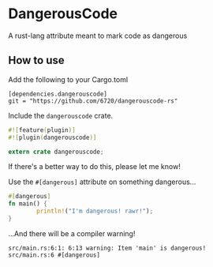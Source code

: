 DangerousCode
=============

A rust-lang attribute meant to mark code as dangerous

How to use
----------
Add the following to your Cargo.toml
```
[dependencies.dangerouscode]
git = "https://github.com/6720/dangerouscode-rs"
```
Include the `dangerouscode` crate.
```rust
#![feature(plugin)]
#![plugin(dangerouscode)]

extern crate dangerouscode;
```
If there's a better way to do this, please let me know!

Use the `#[dangerous]` attribute on something dangerous... 
```rust
#[dangerous]
fn main() {
        println!("I'm dangerous! rawr!");
}
```
...And there will be a compiler warning!
```
src/main.rs:6:1: 6:13 warning: Item 'main' is dangerous!
src/main.rs:6 #[dangerous]
```
